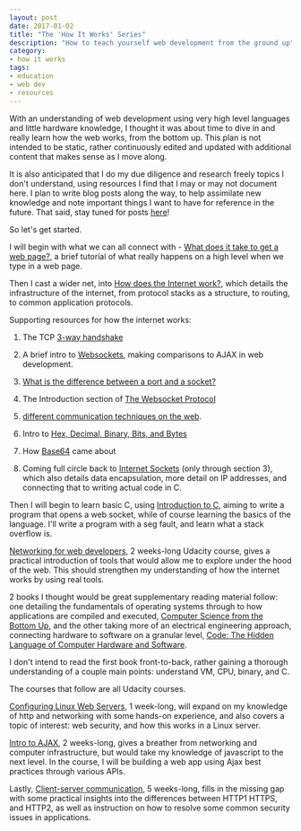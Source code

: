 ```yaml
---
layout: post
date: 2017-01-02
title: "The 'How It Works' Series"
description: "How to teach yourself web development from the ground up"
category:
- how it works
tags:
- education
- web dev
- resources
---
```


With an understanding of web development using very high level languages and little hardware knowledge, I thought it was about time to dive in and really learn how the web works, from the bottom up. This plan is not intended to be static, rather continuously edited and updated with additional content that makes sense as I move along. 

It is also anticipated that I do my due diligence and research freely topics I don't understand, using resources I find that I may or may not document here. I plan to write blog posts along the way, to help assimilate new knowledge and note important things I want to have for reference in the future. That said, stay tuned for posts [here](http://catherine.work/notes/)!

So let's get started.

I will begin with what we can all connect with - [What does it take to get a web page?](http://www.cs.bu.edu/~best/courses/cs109/modules/getwebpage/), a brief tutorial of what really happens on a high level when we type in a web page.

Then I cast a wider net, into [How does the Internet work?](https://web.stanford.edu/class/msande91si/www-spr04/readings/week1/InternetWhitepaper.htm), which details the infrastructure of the internet, from protocol stacks as a structure, to routing, to common application protocols.

Supporting resources for how the internet works:

1. The TCP [3-way handshake](http://www.omnisecu.com/tcpip/tcp-three-way-handshake.php)

2. A brief intro to [Websockets](https://www.fullstackpython.com/websockets.html), making comparisons to AJAX in web development. 

3. [What is the difference between a port and a socket?](http://stackoverflow.com/questions/152457/what-is-the-difference-between-a-port-and-a-socket)

4. The Introduction section of [The Websocket Protocol](https://tools.ietf.org/html/rfc6455)

5. [different communication techniques on the web](http://stackoverflow.com/questions/10028770/in-what-situations-would-ajax-long-short-polling-be-preferred-over-html5-websock?rq=1). 

5. Intro to [Hex, Decimal, Binary, Bits, and Bytes](http://jennyshobbyfarm.com/webelfindesign/hdbbb.html)

6. How [Base64](http://codesnipers.com/?q=how-i-invented-base64) came about

6. Coming full circle back to [Internet Sockets](http://beej.us/guide/bgnet/output/html/singlepage/bgnet.html) (only through section 3), which also details data encapsulation, more detail on IP addresses, and connecting that to writing actual code in C.

Then I will begin to learn basic C, using [Introduction to C](http://www.cprogramming.com/tutorial/c/lesson1.html), aiming to write a program that opens a web socket, while of course learning the basics of the language. I'll write a program with a seg fault, and learn what a stack overflow is.

[Networking for web developers](https://www.udacity.com/course/networking-for-web-developers--ud256), 2 weeks-long Udacity course, gives a practical introduction of tools that would allow me to explore under the hood of the web. This should strengthen my understanding of how the internet works by using real tools.

2 books I thought would be great supplementary reading material follow: one detailing the fundamentals of operating systems through to how applications are compiled and executed, [Computer Science from the Bottom Up](http://feederio.com/files/book/14825303521699_27b3feca45ef47b0b77c9aa0a1565b0a.pdf), and the other taking more of an electrical engineering approach, connecting hardware to software on a granular level, [Code: The Hidden Language of Computer Hardware and Software](https://bobcarp.files.wordpress.com/2014/07/code-charles-petzold.pdf).

I don't intend to read the first book front-to-back, rather gaining a thorough understanding of a couple main points: understand VM, CPU, binary, and C.

The courses that follow are all Udacity courses.

[Configuring Linux Web Servers](https://www.udacity.com/course/configuring-linux-web-servers--ud299), 1 week-long, will expand on my knowledge of http and networking with some hands-on experience, and also covers a topic of interest: web security, and how this works in a Linux server.

[Intro to AJAX](https://www.udacity.com/course/intro-to-ajax--ud110), 2 weeks-long, gives a breather from networking and computer infrastructure, but would take my knowledge of javascript to the next level. In the course, I will be building a web app using Ajax best practices through various APIs.

Lastly, [Client-server communication](https://www.udacity.com/course/client-server-communication--ud897), 5 weeks-long, fills in the missing gap with some practical insights into the differences between HTTP1 HTTPS, and HTTP2, as well as instruction on how to resolve some common security issues in applications.



